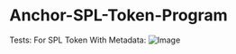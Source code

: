 # Anchor-SPL-Token-Program



Tests:
For SPL Token With Metadata: 
![Image](https://github.com/user-attachments/assets/a7c2689d-52ec-4695-9f5e-e19e3bf9c27c)
